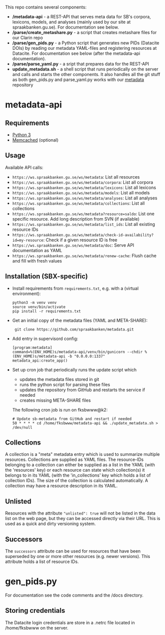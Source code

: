 This repo contains several components:
* **/metadata-api** - a REST-API that serves meta data for SB's corpora, lexicons, models, and analyses (mainly used by our site at spraakbanken.gu.se). For documentation see below.
* **/parse/create_metashare.py** - a script that creates metashare files for our Clarin repo
* **/parse/gen_pids.py** - a Python script that generates new PIDs (Datacite DOIs) by reading our metadata YAML-files and registering resources at Datacite. For documentation see below (after the metadata-api documentation).
* **/parse/parse_yaml.py** - a sript that prepares data for the REST-API
* **update_metadata.sh** - a shell script that runs periodically on the server and calls and starts the other components. It also handles all the git stuff as both gen_pids.py and parse_yaml.py works with our [metadata](https://github.com/spraakbanken/metadata) repository

# metadata-api

## Requirements

* [Python 3](https://docs.python.org/3/)
* [Memcached](https://memcached.org/) (optional)

## Usage

Available API calls:

- `https://ws.spraakbanken.gu.se/ws/metadata`: List all resources
- `https://ws.spraakbanken.gu.se/ws/metadata/corpora`: List all corpora
- `https://ws.spraakbanken.gu.se/ws/metadata/lexicons`: List all lexicons
- `https://ws.spraakbanken.gu.se/ws/metadata/models`: List all models
- `https://ws.spraakbanken.gu.se/ws/metadata/analyses`: List all analyses
- `https://ws.spraakbanken.gu.se/ws/metadata/collections`: List all collections
- `https://ws.spraakbanken.gu.se/ws/metadata?resource=saldo`: List one specific resource. Add long description from SVN (if available)
- `https://ws.spraakbanken.gu.se/ws/metadata/list_ids`: List all existing resource IDs
- `https://ws.spraakbanken.gu.se/ws/metadata/check-id-availability?id=my-resource`: Check if a given resource ID is free
- `https://ws.spraakbanken.gu.se/ws/metadata/doc`: Serve API documentation as YAML
- `https://ws.spraakbanken.gu.se/ws/metadata/renew-cache`: Flush cache and fill with fresh values

## Installation (SBX-specific)

- Install requirements from `requirements.txt`, e.g. with a (virtual environment):
  ```
  python3 -m venv venv
  source venv/bin/activate
  pip install -r requirements.txt
  ```

- Get an initial copy of the metadata files (YAML and META-SHARE):
  ```
   git clone https://github.com/spraakbanken/metadata.git
  ```

- Add entry in supervisord config:
  ```
  [program:metadata]
  command=%(ENV_HOME)s/metadata-api/venv/bin/gunicorn --chdir %(ENV_HOME)s/metadata-api -b "0.0.0.0:1337" metadata_api:create_app()
  ```

- Set up cron job that periodically runs the update script which 
  - updates the metadata files stored in git
  - runs the python script for parsing these files
  - updates the repository from GitHub and restarts the service if needed
  - creates missing META-SHARE files

  The following cron job is run on fksbwww@k2:
  ```
  # Update sb-metadata from GitHub and restart if needed
  50 * * * * cd /home/fksbwww/metadata-api && ./update_metadata.sh > /dev/null
  ```


## Collections

A collection is a "meta" metadata entry which is used to summarize multiple resources. Collections are supplied as YAML
files. The resource-IDs belonging to a collection can either be supplied as a list in the YAML (with the 'resources'
key) or each resource can state which collection(s) it belongs to in its YAML (with the 'in_collections' key which holds
a list of collection IDs). The size of the collection is calculated automatically. A collection may have a resource
description in its YAML.


## Unlisted

Resources with the attribute `"unlisted": true` will not be listed in the data list on the web page, but they can be 
accessed directly via their URL. This is used as a quick and dirty versioning system.


## Successors

The `successors` attribute can be used for resources that have been superseded by one or more other resources (e.g.
newer versions). This attribute holds a list of resource IDs.

# gen_pids.py

For documentation see the code comments and the /docs directory.

## Storing credentials
The Datacite login credentials are store in a .netrc file located in /home/fksbwww on the server.
